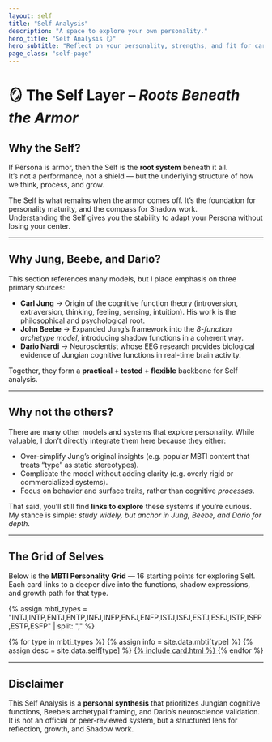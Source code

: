 ```yaml
---
layout: self
title: "Self Analysis"
description: "A space to explore your own personality."
hero_title: "Self Analysis 🪞"
hero_subtitle: "Reflect on your personality, strengths, and fit for career path."
page_class: "self-page"
---
```


# 🪞 The Self Layer – *Roots Beneath the Armor*

## Why the Self?
If Persona is armor, then the Self is the **root system** beneath it all.  
It’s not a performance, not a shield — but the underlying structure of how we think, process, and grow.  

The Self is what remains when the armor comes off. It’s the foundation for personality maturity, and the compass for Shadow work.  
Understanding the Self gives you the stability to adapt your Persona without losing your center.

---

## Why Jung, Beebe, and Dario?
This section references many models, but I place emphasis on three primary sources:  

- **Carl Jung** → Origin of the cognitive function theory (introversion, extraversion, thinking, feeling, sensing, intuition). His work is the philosophical and psychological root.  
- **John Beebe** → Expanded Jung’s framework into the *8-function archetype model*, introducing shadow functions in a coherent way.  
- **Dario Nardi** → Neuroscientist whose EEG research provides biological evidence of Jungian cognitive functions in real-time brain activity.  

Together, they form a **practical + tested + flexible** backbone for Self analysis.

---

## Why not the others?
There are many other models and systems that explore personality. While valuable, I don’t directly integrate them here because they either:  
- Over-simplify Jung’s original insights (e.g. popular MBTI content that treats “type” as static stereotypes).  
- Complicate the model without adding clarity (e.g. overly rigid or commercialized systems).  
- Focus on behavior and surface traits, rather than cognitive *processes*.  

That said, you’ll still find **links to explore** these systems if you’re curious. My stance is simple: *study widely, but anchor in Jung, Beebe, and Dario for depth*.  

---

## The Grid of Selves
Below is the **MBTI Personality Grid** — 16 starting points for exploring Self.  
Each card links to a deeper dive into the functions, shadow expressions, and growth path for that type.  

<div class="grid">
  {% assign mbti_types = "INTJ,INTP,ENTJ,ENTP,INFJ,INFP,ENFJ,ENFP,ISTJ,ISFJ,ESTJ,ESFJ,ISTP,ISFP,ESTP,ESFP" | split: "," %}

  {% for type in mbti_types %}
    {% assign info = site.data.mbti[type] %}
    {% assign desc = site.data.self[type] %}
    <a href="{{ site.baseurl }}/self/{{ type | downcase }}.html" class="card-link">
    {% include card.html %}
    </a>
  {% endfor %}
</div>


---

## Disclaimer
This Self Analysis is a **personal synthesis** that prioritizes Jungian cognitive functions, Beebe’s archetypal framing, and Dario’s neuroscience validation.  
It is not an official or peer-reviewed system, but a structured lens for reflection, growth, and Shadow work.
